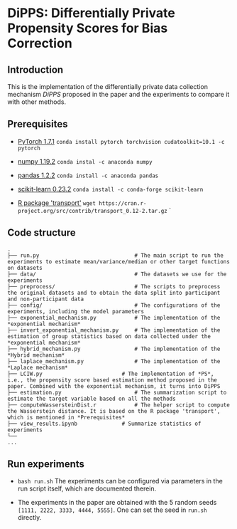 # DiPPS: Differentially Private Propensity Scores for Bias Correction

## Introduction

This is the implementation of the differentially private data collection mechanism *DiPPS* proposed in the paper and the experiments to compare it with other methods.

## Prerequisites

* [PyTorch 1.7.1](https://pytorch.org/) `conda install pytorch torchvision cudatoolkit=10.1 -c pytorch`

* [numpy 1.19.2](https://numpy.org/) `conda instal -c anaconda numpy`

* [pandas 1.2.2](https://pandas.pydata.org/) `conda install -c anaconda pandas`

* [scikit-learn 0.23.2](https://scikit-learn.org/stable/install.html)  `conda install -c conda-forge scikit-learn`

* [R package 'transport'](https://cran.r-project.org/web/packages/transport/index.html) `wget https://cran.r-project.org/src/contrib/transport_0.12-2.tar.gz`
`

## Code structure
```
.
├── run.py                              # The main script to run the experiments to estimate mean/variance/median or other target functions on datasets
├── data/                               # The datasets we use for the experiments
├── preprocess/                         # The scripts to preprocess the original datasets and to obtain the data split into participant and non-participant data
├── config/                             # The configurations of the experiments, including the model parameters
├── exponential_mechanism.py            # The implementation of the *exponential mechanism*
├── invert_exponential_mechanism.py     # The implementation of the estimation of group statistics based on data collected under the *exponential mechanism*
├── hybrid_mechanism.py                	# The implementation of the *Hybrid mechanism*
├── laplace_mechanism.py                # The implementation of the *Laplace mechanism*
├── LCIW.py                     	# The implementation of *PS*, i.e., the propensity score based estimation method proposed in the paper. Combined with the exponential mechanism, it turns into DiPPS
├── estimation.py                    	# The summarization script to estimate the target variable based on all the methods
├── computeWassersteinDist.r            # The helper script to compute the Wasserstein distance. It is based on the R package 'transport', which is mentioned in *Prerequisites*
├── view_results.ipynb          	# Summarize statistics of experiments
└── 
...
```

## Run experiments

- `bash run.sh` The experiments can be configured via parameters in the run script itself, which are documented therein.

- The experiments in the paper are obtained with the 5 random seeds `[1111, 2222, 3333, 4444, 5555]`. One can set the seed in `run.sh` directly.
